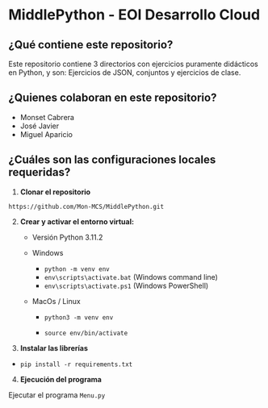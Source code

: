 # MiddlePython - EOI Desarrollo Cloud



## ¿Qué contiene este repositorio?

Este repositorio contiene 3 directorios con ejercicios puramente didácticos en Python, y son:  Ejercicios  de JSON, conjuntos y ejercicios de clase.



## ¿Quienes colaboran en este repositorio?

- Monset Cabrera
- José Javier 
- Miguel Aparicio



## ¿Cuáles son las configuraciones locales requeridas?

1. **Clonar el repositorio**

```https://github.com/Mon-MCS/MiddlePython.git```

2. **Crear y activar el entorno virtual:**

   - Versión Python 3.11.2


   - Windows

     - `python -m venv env`
     - `env\scripts\activate.bat` (Windows command line)
     - `env\scripts\activate.ps1` (Windows PowerShell)


   - MacOs / Linux

     - `python3 -m venv env`

     - `source env/bin/activate`

3. **Instalar las librerías**

- `pip install -r requirements.txt`

4. **Ejecución del programa**

Ejecutar el programa ```Menu.py```
